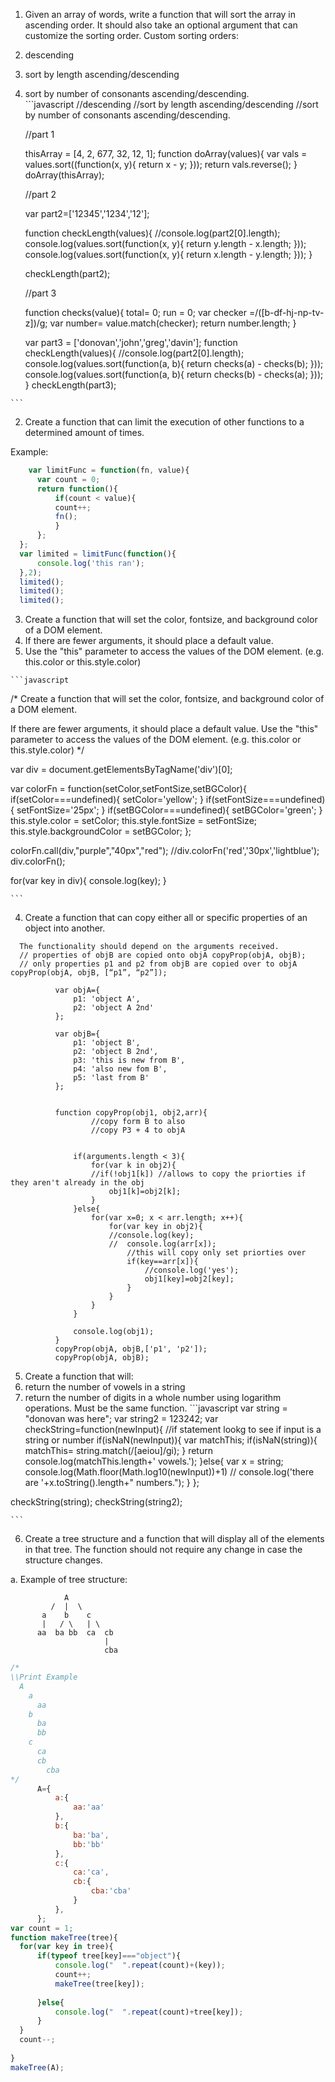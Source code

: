 1. Given an array of words, write a function that will sort the array in ascending order. It should also take an optional argument that can customize the sorting order. Custom sorting orders: 
  1. descending 
  2. sort by length ascending/descending 
  3. sort by number of consonants ascending/descending.  
    ```javascript
          //descending
      //sort by length ascending/descending
      //sort by number of consonants ascending/descending.
      
      //part 1
      
      thisArray = [4, 2, 677, 32, 12, 1];
      function doArray(values){
      	var vals = values.sort((function(x, y){
      		return x - y;
      	}));
      	return vals.reverse();
      }
      doArray(thisArray);
      
      //part 2
      
      var part2=['12345','1234','12'];
      
      function checkLength(values){
      //console.log(part2[0].length);
      	console.log(values.sort(function(x, y){
      		return y.length - x.length;
      	}));
      	console.log(values.sort(function(x, y){
      		return x.length - y.length;
      	}));
      }
      
      checkLength(part2);
      
      //part 3
      
      function checks(value){
      	total= 0;
      	run = 0;
      		var checker =/([b-df-hj-np-tv-z])/g;
      		var number= value.match(checker);
      		return number.length;
      }
      	
      var part3 = ['donovan','john','greg','davin'];
      function checkLength(values){
      //console.log(part2[0].length);
      	console.log(values.sort(function(a, b){
      		return checks(a) - checks(b);
      	}));
      		console.log(values.sort(function(a, b){
      		return checks(b) - checks(a);
      	}));
      }
      checkLength(part3);

    
    ```

2. Create a function that can limit the execution of other functions to a determined amount of times.  

 Example: 

  ```javascript
      var limitFunc = function(fn, value){
    	var count = 0;	
    	return function(){
    		if(count < value){
    		count++;
    		fn();
    		}
    	};
    };
    var limited = limitFunc(function(){
    	console.log('this ran');
    },2);
    limited();
    limited();
    limited();

  ```


3. Create a function that will set the color, font­size, and background color of a DOM element. 
  1. If there are fewer arguments, it should place a default value.  
  2. Use the "this" parameter to access the values of the DOM element. (e.g. this.color or this.style.color)
  
	```javascript
/*
Create a function that will set the color, font­size, and background color of a DOM element.

If there are fewer arguments, it should place a default value.
Use the "this" parameter to access the values of the DOM element. (e.g. this.color or this.style.color)
*/

var div = document.getElementsByTagName('div')[0];

var colorFn = function(setColor,setFontSize,setBGColor){
    if(setColor===undefined){
		setColor='yellow';
    }
    if(setFontSize===undefined){
        setFontSize='25px';
    }
    if(setBGColor===undefined){
        setBGColor='green';
    }
    this.style.color = setColor;
    this.style.fontSize = setFontSize;
    this.style.backgroundColor = setBGColor;
};

colorFn.call(div,"purple","40px","red");
//div.colorFn('red','30px','lightblue');
div.colorFn();

for(var key in div){
	console.log(key);
}
	
	```

4. Create a function that can copy either all or specific properties of an object into another. 

 
  ```  
    The functionality should depend on the arguments received.  
    // properties of objB are copied onto objA copyProp​(objA, objB); 
    // only properties p1 and p2 from objB are copied over to objA copyProp​(objA, objB, [​“p1”​, ​“p2”​]);  

			var objA={
				p1: 'object A',
				p2: 'object A 2nd'
			};

			var objB={
				p1: 'object B',
				p2: 'object B 2nd',
				p3: 'this is new from B',
				p4: 'also new fom B',
				p5: 'last from B'
			};


			function copyProp(obj1, obj2,arr){
					//copy form B to also
					//copy P3 + 4 to objA
					
				
				if(arguments.length < 3){
					for(var k in obj2){
					//if(!obj1[k]) //allows to copy the priorties if they aren't already in the obj
						obj1[k]=obj2[k];
					}
				}else{
					for(var x=0; x < arr.length; x++){
						for(var key in obj2){
						//console.log(key);
						//	console.log(arr[x]);
							//this will copy only set priorties over
							if(key==arr[x]){
								//console.log('yes');
								obj1[key]=obj2[key];
							}
						}
					}
				}
				
				console.log(obj1);
			}
			copyProp(objA, objB,['p1', 'p2']);
			copyProp(objA, objB);
  ```

5. Create a function that will: 
  1. return the number of vowels in a string 
  2. return the number of digits in a whole number using logarithm operations. Must be the same function. 
 	```javascript
 var string = "donovan was here";
var string2 = 123242;
var checkString=function(newInput){
	//if statement lookg to see if input is a string or number
	if(isNaN(newInput)){
		var matchThis;
		if(isNaN(string)){
			matchThis= string.match(/[aeiou]/gi);
		}
		return console.log(matchThis.length+' vowels.');
	}else{
		var x = string;
		console.log(Math.floor(Math.log10(newInput))+1)
	//	console.log('there are '+x.toString().length+" numbers.");
	}
};


checkString(string);
checkString(string2);


 	```

6. Create a tree structure and a function that will display all of the elements in that tree. The function should not require any change in case the structure changes. 

a. Example of tree structure: 

                A  
             /  |  \ 
           a    b    c 
           |   / \   | \ 
          aa  ba bb  ca  cb 
                         | 
                         cba  
  ```javascript
/*
\\Print Example
    A
      a
        aa
      b
        ba
        bb
      c
        ca
        cb
          cba
*/
		A={
			a:{
				aa:'aa'
			},
			b:{
				ba:'ba',
				bb:'bb'
			},
			c:{
				ca:'ca',
				cb:{
					cba:'cba'
				}
			},
		};
var count = 1;
function makeTree(tree){
	for(var key in tree){
		if(typeof tree[key]==="object"){
			console.log("  ".repeat(count)+(key));
			count++;
			makeTree(tree[key]);
			
		}else{
			console.log("  ".repeat(count)+tree[key]);	
		}
	}
	count--;
	
}
makeTree(A);

  ```
